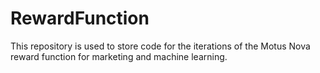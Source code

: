 # RewardFunction
This repository is used to store code for the iterations of the Motus Nova reward function for marketing and machine learning.
